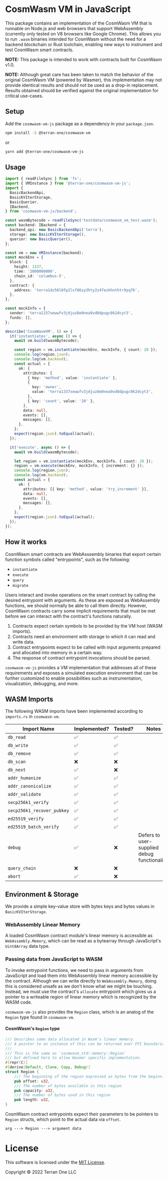 # CosmWasm VM in JavaScript

This package contains an implementation of the CosmWasm VM that is runnable on Node.js and web browsers that support
WebAssembly (currently only tested on V8 browsers like Google Chrome).
This allows you to run `.wasm` binaries intended for CosmWasm without the need for a backend blockchain or Rust
toolchain, enabling new ways to instrument and test CosmWasm smart contracts.

**NOTE:** This package is intended to work with contracts built for CosmWasm v1.0.

**NOTE:** Although great care has been taken to match the behavior of the original CosmWasm VM (powered by Wasmer),
this
implementation may not provide identical results and should not be used as a drop-in replacement. Results obtained
should be verified against the original implementation for critical use-cases.

## Setup

Add the `cosmwasm-vm-js` package as a dependency in your `package.json`.

```sh
npm install -S @terran-one/cosmwasm-vm
```

or

```sh
yarn add @terran-one/cosmwasm-vm-js
```

## Usage

```ts
import { readFileSync } from 'fs';
import { VMInstance } from '@terran-one/cosmwasm-vm-js';
import {
  BasicBackendApi,
  BasicKVIterStorage,
  BasicQuerier,
  IBackend,
} from 'cosmwasm-vm-js/backend';

const wasmBytecode = readFileSync('testdata/cosmwasm_vm_test.wasm');
const backend: IBackend = {
  backend_api: new BasicBackendApi('terra'),
  storage: new BasicKVIterStorage(),
  querier: new BasicQuerier(),
};

const vm = new VMInstance(backend);
const mockEnv = {
  block: {
    height: 1337,
    time: '2000000000',
    chain_id: 'columbus-5',
  },
  contract: {
    address: 'terra14z56l0fp2lsf86zy3hty2z47ezkhnthtr9yq76',
  },
};

const mockInfo = {
  sender: 'terra1337xewwfv3jdjuz8e0nea9vd8dpugc0k2dcyt3',
  funds: [],
};

describe('CosmWasmVM', () => {
  it('instantiates', async () => {
    await vm.build(wasmBytecode);

    const region = vm.instantiate(mockEnv, mockInfo, { count: 20 });
    console.log(region.json);
    console.log(vm.backend);
    const actual = {
      ok: {
        attributes: [
          { key: 'method', value: 'instantiate' },
          {
            key: 'owner',
            value: 'terra1337xewwfv3jdjuz8e0nea9vd8dpugc0k2dcyt3',
          },
          { key: 'count', value: '20' },
        ],
        data: null,
        events: [],
        messages: [],
      },
    };
    expect(region.json).toEqual(actual);
  });

  it('execute', async () => {
    await vm.build(wasmBytecode);

    let region = vm.instantiate(mockEnv, mockInfo, { count: 20 });
    region = vm.execute(mockEnv, mockInfo, { increment: {} });
    console.log(region.json);
    console.log(vm.backend);
    const actual = {
      ok: {
        attributes: [{ key: 'method', value: 'try_increment' }],
        data: null,
        events: [],
        messages: [],
      },
    };
    expect(region.json).toEqual(actual);
  });
});
```

## How it works

CosmWasm smart contracts are WebAsssembly binaries that export certain function symbols called "entrypoints", such as
the following:

- `instantiate`
- `execute`
- `query`
- `migrate`

Users interact and invoke operations on the smart contract by calling the desired entrypoint with arguments.
As these are exposed as WebAssembly functions, we should normally be able to call them directly.
However, CosmWasm contracts carry some implicit requirements that must be met before we can interact with the contract's
functions naturally.

1. Contracts expect certain symbols to be provided by the VM host (WASM imports).
2. Contracts need an environment with storage to which it can read and write data.
3. Contract entrypoints expect to be called with input arguments prepared and allocated into memory in a certain way.
4. The response of contract entrypoint invocations should be parsed.

`cosmwasm-vm-js` provides a VM implementation that addresses all of these requirements and exposes a simulated execution
environment that can be further customized to enable possibilities such as instrumentation, visualization, debugging,
and more.

## WASM Imports

The following WASM imports have been implemented according to `imports.rs` in `cosmwasm-vm`.

| Import Name                | Implemented?       | Tested?            | Notes                                        |
| -------------------------- |--------------------|--------------------| -------------------------------------------- |
| `db_read`                  | :white_check_mark: | :white_check_mark: |                                              |
| `db_write`                 | :white_check_mark: | :white_check_mark: |                                              |
| `db_remove`                | :white_check_mark: | :white_check_mark: |                                              |
| `db_scan`                  | :x:                | :x:                |                                              |
| `db_next`                  | :white_check_mark: | :x:                |                                              |
| `addr_humanize`            | :white_check_mark: | :white_check_mark: |                                              |
| `addr_canonicalize`        | :white_check_mark: | :white_check_mark: |                                              |
| `addr_validate`            | :white_check_mark: | :white_check_mark: |                                              |
| `secp256k1_verify`         | :white_check_mark: | :white_check_mark: |                                              |
| `secp256k1_recover_pubkey` | :white_check_mark: | :white_check_mark: |                                              |
| `ed25519_verify`           | :white_check_mark: | :white_check_mark: |                                              |
| `ed25519_batch_verify`     | :white_check_mark: | :white_check_mark: |                                              |
| `debug`                    | :white_check_mark: | :x:                | Defers to user-supplied debug functionality. |
| `query_chain`              | :x:                | :x:                |                                              |
| `abort`                    | :white_check_mark: | :x:                |                                              |

## Environment & Storage

We provide a simple key-value store with bytes keys and bytes values in `BasicKVIterStorage`.

### WebAssembly Linear Memory

A loaded CosmWasm contract module's linear memory is accessible as `WebAssembly.Memory`, which can be read as a
bytearray through
JavaScript's `Uint8Array` data type.

### Passing data from JavaScript to WASM

To invoke entrypoint functions, we need to pass in arguments from JavaScript and load them into WebAssembly linear
memory accessible by the contract. Although we can write directly to `WebAssembly.Memory`, doing this is considered
unsafe as we don't know what we might be touching.
Instead, we must use the contract's `allocate` entrypoint which gives us a pointer to a writeable region of linear
memory which is recognized by the WASM code.

`cosmwasm-vm-js` also provides the `Region` class, which is an analog of the `Region` type found in `cosmwasm-vm`.

#### CosmWasm's `Region` type

```rust
/// Describes some data allocated in Wasm's linear memory.
/// A pointer to an instance of this can be returned over FFI boundaries.
///
/// This is the same as `cosmwasm_std::memory::Region`
/// but defined here to allow Wasmer specific implementation.
#[repr(C)]
#[derive(Default, Clone, Copy, Debug)]
struct Region {
    /// The beginning of the region expressed as bytes from the beginning of the linear memory
    pub offset: u32,
    /// The number of bytes available in this region
    pub capacity: u32,
    /// The number of bytes used in this region
    pub length: u32,
}
```

CosmWasm contract entrypoints expect their parameters to be pointers to `Region` structs, which point to the actual data
via `offset`.

```text
arg ---> Region ---> argument data
```

# License

This software is licensed under the [MIT License](https://opensource.org/licenses/MIT).

Copyright &copy; 2022 Terran One LLC
